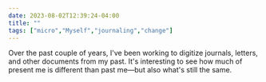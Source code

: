 ---date: 2023-08-02T12:39:24-04:00title: ""tags: ["micro","Myself","journaling","change"]---Over the past couple of years, I've been working to digitize journals, letters, and other documents from my past. It's interesting to see how much of present me is different than past me—but also what's still the same.